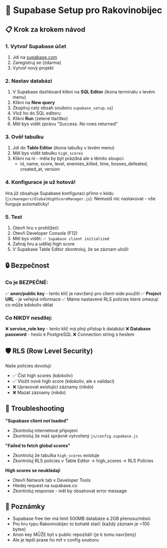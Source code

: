 # 🚀 Supabase Setup pro Rakovinobijec

## 📋 Krok za krokem návod

### 1. Vytvoř Supabase účet
1. Jdi na [supabase.com](https://supabase.com)
2. Zaregistruj se (zdarma)
3. Vytvoř nový projekt

### 2. Nastav databázi
1. V Supabase dashboard klikni na **SQL Editor** (ikona terminálu v levém menu)
2. Klikni na **New query**
3. Zkopíruj celý obsah souboru `supabase_setup.sql`
4. Vlož ho do SQL editoru
5. Klikni **Run** (zelené tlačítko)
6. Měl bys vidět zprávu "Success. No rows returned"

### 3. Ověř tabulku
1. Jdi do **Table Editor** (ikona tabulky v levém menu)
2. Měl bys vidět tabulku `high_scores`
3. Klikni na ni - měla by být prázdná ale s těmito sloupci:
   - id, name, score, level, enemies_killed, time, bosses_defeated, created_at, version

### 4. Konfigurace je už hotová!
Hra již obsahuje Supabase konfiguraci přímo v kódu (`js/managers/GlobalHighScoreManager.js`).
Nemusíš nic nastavovat - vše funguje automaticky!

### 5. Test
1. Otevři hru v prohlížeči
2. Otevři Developer Console (F12)
3. Měl bys vidět: `✅ Supabase client initialized`
4. Zahraj hru a udělej high score
5. V Supabase Table Editor zkontroluj, že se záznam uložil

## 🔒 Bezpečnost

### Co je BEZPEČNÉ:
✅ **anon/public key** - tento klíč je navržený pro client-side použití
✅ **Project URL** - je veřejná informace
✅ Máme nastavené RLS policies které omezují co může kdokoliv dělat

### Co NIKDY nesdílej:
❌ **service_role key** - tento klíč má plný přístup k databázi
❌ **Database password** - heslo k PostgreSQL
❌ Connection string s heslem

## 🛡️ RLS (Row Level Security)

Naše policies dovolují:
- ✅ Číst high scores (kdokoliv)
- ✅ Vložit nové high score (kdokoliv, ale s validací)
- ❌ Upravovat existující záznamy (nikdo)
- ❌ Mazat záznamy (nikdo)

## 🐛 Troubleshooting

**"Supabase client not loaded"**
- Zkontroluj internetové připojení
- Zkontroluj že máš správně vytvořený `js/config.supabase.js`

**"Failed to fetch global scores"**
- Zkontroluj že tabulka `high_scores` existuje
- Zkontroluj RLS policies v Table Editor → high_scores → RLS Policies

**High scores se neukládají**
- Otevři Network tab v Developer Tools
- Hledej request na supabase.co
- Zkontroluj response - měl by obsahovat error message

## 📝 Poznámky

- Supabase free tier má limit 500MB databáze a 2GB přenosu/měsíc
- Pro hru typu Rakovinobijec to bohatě stačí (každý záznam je ~100 bytes)
- Anon key MŮŽE být v public repozitáři (je k tomu navržený)
- Ale je lepší praxe ho mít v config souboru